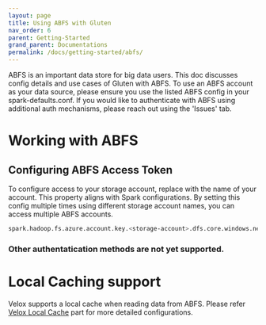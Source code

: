 ```yaml
---
layout: page
title: Using ABFS with Gluten
nav_order: 6
parent: Getting-Started
grand_parent: Documentations
permalink: /docs/getting-started/abfs/
---
```

ABFS is an important data store for big data users. This doc discusses config details and use cases of Gluten with ABFS. To use an ABFS account as your data source, please ensure you use the listed ABFS config in your spark-defaults.conf. If you would like to authenticate with ABFS using additional auth mechanisms, please reach out using the 'Issues' tab.

# Working with ABFS

## Configuring ABFS Access Token

To configure access to your storage account, replace <storage-account> with the name of your account. This property aligns with Spark configurations. By setting this config multiple times using different storage account names, you can access multiple ABFS accounts.

```sh
spark.hadoop.fs.azure.account.key.<storage-account>.dfs.core.windows.net  XXXXXXXXX
```

### Other authentatication methods are not yet supported.

# Local Caching support

Velox supports a local cache when reading data from ABFS. Please refer [Velox Local Cache](VeloxLocalCache.md) part for more detailed configurations.
